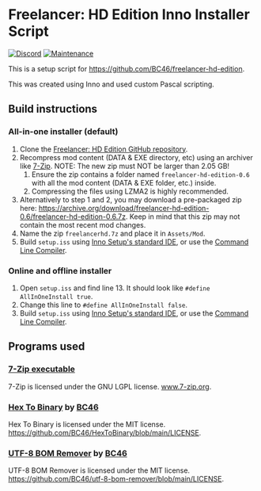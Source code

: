 # Freelancer: HD Edition Inno Installer Script
[![Discord](https://badgen.net/badge/icon/discord?icon=discord&label)](https://discord.gg/ScqgYuFqmU)
[![Maintenance](https://img.shields.io/badge/Maintained%3F-yes-green.svg)](https://GitHub.com/ollieraikkonen/Freelancer-hd-edition-install-script/graphs/commit-activity)

This is a setup script for https://github.com/BC46/freelancer-hd-edition.

This was created using Inno and used custom Pascal scripting.

## Build instructions
### All-in-one installer (default)
1. Clone the [Freelancer: HD Edition GitHub repository](https://github.com/BC46/freelancer-hd-edition).
2. Recompress mod content (DATA & EXE directory, etc) using an archiver like [7-Zip](https://www.7-zip.org/). NOTE: The new zip must NOT be larger than 2.05 GB!
    1. Ensure the zip contains a folder named `freelancer-hd-edition-0.6` with all the mod content (DATA & EXE folder, etc.) inside.
    2. Compressing the files using LZMA2 is highly recommended.
3. Alternatively to step 1 and 2, you may download a pre-packaged zip here: https://archive.org/download/freelancer-hd-edition-0.6/freelancer-hd-edition-0.6.7z. Keep in mind that this zip may not contain the most recent mod changes.
4. Name the zip `freelancerhd.7z` and place it in `Assets/Mod`.
5. Build `setup.iss` using [Inno Setup's standard IDE](https://jrsoftware.org/isinfo.php), or use the [Command Line Compiler](https://jrsoftware.org/ishelp/index.php?topic=compilercmdline).

### Online and offline installer
1. Open `setup.iss` and find line 13. It should look like `#define AllInOneInstall true`.
2. Change this line to `#define AllInOneInstall false`.
3. Build `setup.iss` using [Inno Setup's standard IDE](https://jrsoftware.org/isinfo.php), or use the [Command Line Compiler](https://jrsoftware.org/ishelp/index.php?topic=compilercmdline).

## Programs used
### [7-Zip executable](https://www.7-zip.org/download.html)
7-Zip is licensed under the GNU LGPL license. www.7-zip.org.

### [Hex To Binary](https://github.com/BC46/HexToBinary) by [BC46](https://github.com/BC46)
Hex To Binary is licensed under the MIT license. https://github.com/BC46/HexToBinary/blob/main/LICENSE.

### [UTF-8 BOM Remover](https://github.com/BC46/utf-8-bom-remover) by [BC46](https://github.com/BC46)
UTF-8 BOM Remover is licensed under the MIT license. https://github.com/BC46/utf-8-bom-remover/blob/main/LICENSE.
